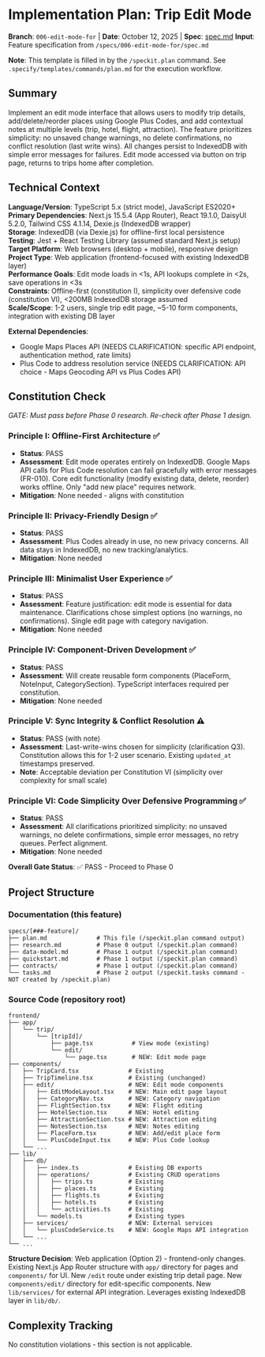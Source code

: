 # Implementation Plan: Trip Edit Mode

**Branch**: `006-edit-mode-for` | **Date**: October 12, 2025 | **Spec**: [spec.md](./spec.md)
**Input**: Feature specification from `/specs/006-edit-mode-for/spec.md`

**Note**: This template is filled in by the `/speckit.plan` command. See `.specify/templates/commands/plan.md` for the execution workflow.

## Summary

Implement an edit mode interface that allows users to modify trip details, add/delete/reorder places using Google Plus Codes, and add contextual notes at multiple levels (trip, hotel, flight, attraction). The feature prioritizes simplicity: no unsaved change warnings, no delete confirmations, no conflict resolution (last write wins). All changes persist to IndexedDB with simple error messages for failures. Edit mode accessed via button on trip page, returns to trips home after completion.

## Technical Context

**Language/Version**: TypeScript 5.x (strict mode), JavaScript ES2020+  
**Primary Dependencies**: Next.js 15.5.4 (App Router), React 19.1.0, DaisyUI 5.2.0, Tailwind CSS 4.1.14, Dexie.js (IndexedDB wrapper)  
**Storage**: IndexedDB (via Dexie.js) for offline-first local persistence  
**Testing**: Jest + React Testing Library (assumed standard Next.js setup)  
**Target Platform**: Web browsers (desktop + mobile), responsive design
**Project Type**: Web application (frontend-focused with existing IndexedDB layer)  
**Performance Goals**: Edit mode loads in <1s, API lookups complete in <2s, save operations in <3s  
**Constraints**: Offline-first (constitution I), simplicity over defensive code (constitution VI), <200MB IndexedDB storage assumed  
**Scale/Scope**: 1-2 users, single trip edit page, ~5-10 form components, integration with existing DB layer

**External Dependencies**:
- Google Maps Places API (NEEDS CLARIFICATION: specific API endpoint, authentication method, rate limits)
- Plus Code to address resolution service (NEEDS CLARIFICATION: API choice - Maps Geocoding API vs Plus Codes API)

## Constitution Check

*GATE: Must pass before Phase 0 research. Re-check after Phase 1 design.*

### Principle I: Offline-First Architecture ✅
- **Status**: PASS
- **Assessment**: Edit mode operates entirely on IndexedDB. Google Maps API calls for Plus Code resolution can fail gracefully with error messages (FR-010). Core edit functionality (modify existing data, delete, reorder) works offline. Only "add new place" requires network.
- **Mitigation**: None needed - aligns with constitution

### Principle II: Privacy-Friendly Design ✅
- **Status**: PASS
- **Assessment**: Plus Codes already in use, no new privacy concerns. All data stays in IndexedDB, no new tracking/analytics.
- **Mitigation**: None needed

### Principle III: Minimalist User Experience ✅
- **Status**: PASS
- **Assessment**: Feature justification: edit mode is essential for data maintenance. Clarifications chose simplest options (no warnings, no confirmations). Single edit page with category navigation.
- **Mitigation**: None needed

### Principle IV: Component-Driven Development ✅
- **Status**: PASS
- **Assessment**: Will create reusable form components (PlaceForm, NoteInput, CategorySection). TypeScript interfaces required per constitution.
- **Mitigation**: None needed

### Principle V: Sync Integrity & Conflict Resolution ⚠️
- **Status**: PASS (with note)
- **Assessment**: Last-write-wins chosen for simplicity (clarification Q3). Constitution allows this for 1-2 user scenario. Existing `updated_at` timestamps preserved.
- **Note**: Acceptable deviation per Constitution VI (simplicity over complexity for small scale)

### Principle VI: Code Simplicity Over Defensive Programming ✅
- **Status**: PASS
- **Assessment**: All clarifications prioritized simplicity: no unsaved warnings, no delete confirmations, simple error messages, no retry queues. Perfect alignment.
- **Mitigation**: None needed

**Overall Gate Status**: ✅ PASS - Proceed to Phase 0

## Project Structure

### Documentation (this feature)

```
specs/[###-feature]/
├── plan.md              # This file (/speckit.plan command output)
├── research.md          # Phase 0 output (/speckit.plan command)
├── data-model.md        # Phase 1 output (/speckit.plan command)
├── quickstart.md        # Phase 1 output (/speckit.plan command)
├── contracts/           # Phase 1 output (/speckit.plan command)
└── tasks.md             # Phase 2 output (/speckit.tasks command - NOT created by /speckit.plan)
```

### Source Code (repository root)

```
frontend/
├── app/
│   └── trip/
│       └── [tripId]/
│           ├── page.tsx           # View mode (existing)
│           └── edit/
│               └── page.tsx       # NEW: Edit mode page
├── components/
│   ├── TripCard.tsx              # Existing
│   ├── TripTimeline.tsx          # Existing (unchanged)
│   ├── edit/                     # NEW: Edit mode components
│   │   ├── EditModeLayout.tsx    # NEW: Main edit page layout
│   │   ├── CategoryNav.tsx       # NEW: Category navigation
│   │   ├── FlightSection.tsx     # NEW: Flight editing
│   │   ├── HotelSection.tsx      # NEW: Hotel editing
│   │   ├── AttractionSection.tsx # NEW: Attraction editing
│   │   ├── NotesSection.tsx      # NEW: Notes editing
│   │   ├── PlaceForm.tsx         # NEW: Add/edit place form
│   │   └── PlusCodeInput.tsx     # NEW: Plus Code lookup
│   └── ...
├── lib/
│   ├── db/
│   │   ├── index.ts              # Existing DB exports
│   │   ├── operations/           # Existing CRUD operations
│   │   │   ├── trips.ts          # Existing
│   │   │   ├── places.ts         # Existing
│   │   │   ├── flights.ts        # Existing
│   │   │   ├── hotels.ts         # Existing
│   │   │   └── activities.ts     # Existing
│   │   └── models.ts             # Existing types
│   ├── services/                 # NEW: External services
│   │   └── plusCodeService.ts    # NEW: Google Maps API integration
│   └── ...
└── ...
```

**Structure Decision**: Web application (Option 2) - frontend-only changes. Existing Next.js App Router structure with `app/` directory for pages and `components/` for UI. New `/edit` route under existing trip detail page. New `components/edit/` directory for edit-specific components. New `lib/services/` for external API integration. Leverages existing IndexedDB layer in `lib/db/`.

## Complexity Tracking

No constitution violations - this section is not applicable.
